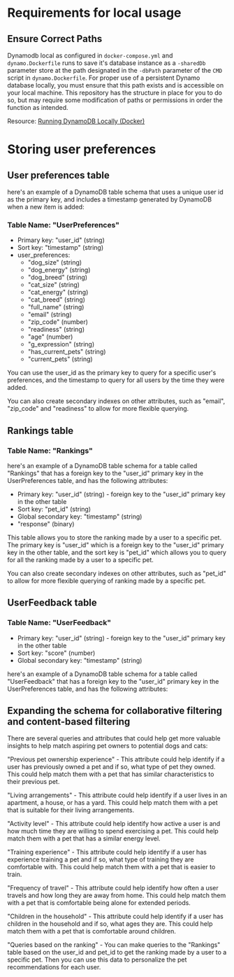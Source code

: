# Requirements for local usage

## Ensure Correct Paths

Dynamodb local as configured in `docker-compose.yml` and `dynamo.Dockerfile` runs to save it's database instance as a `-sharedDb` parameter store at the path designated in the `-dbPath` parameter of the `CMD` script in `dynamo.Dockerfile`. For proper use of a persistent Dynamo database locally, you must ensure that this path exists and is accessible on your local machine. This repository has the structure in place for you to do so, but may require some modification of paths or permissions in order the function as intended.

Resource: [Running DynamoDB Locally (Docker)](https://github.com/awsdocs/amazon-dynamodb-developer-guide/blob/master/doc_source/DynamoDBLocal.DownloadingAndRunning.md#-docker-) 

# Storing user preferences

## User preferences table

here's an example of a DynamoDB table schema that uses a unique user id as the primary key, and includes a timestamp generated by DynamoDB when a new item is added:

### Table Name: "UserPreferences"

- Primary key: "user_id" (string)
- Sort key: "timestamp" (string) 
- user_preferences:
    - "dog_size" (string)
    - "dog_energy" (string)
    - "dog_breed" (string)
    - "cat_size" (string)
    - "cat_energy" (string)
    - "cat_breed" (string)
    - "full_name" (string)
    - "email" (string)
    - "zip_code" (number)
    - "readiness" (string)
    - "age" (number)
    - "g_expression" (string)
    - "has_current_pets" (string)
    - "current_pets" (string)

You can use the user_id as the primary key to query for a specific user's preferences, and the timestamp to query for all users by the time they were added.

You can also create secondary indexes on other attributes, such as "email", "zip_code" and "readiness" to allow for more flexible querying.


## Rankings table

### Table Name: "Rankings"

here's an example of a DynamoDB table schema for a table called "Rankings" that has a foreign key to the "user_id" primary key in the UserPreferences table, and has the following attributes:


- Primary key: "user_id" (string) - foreign key to the "user_id" primary key in the other table
- Sort key: "pet_id" (string)
- Global secondary key: "timestamp" (string)
- "response" (binary)



This table allows you to store the ranking made by a user to a specific pet. The primary key is "user_id" which is a foreign key to the "user_id" primary key in the other table, and the sort key is "pet_id" which allows you to query for all the ranking made by a user to a specific pet.

You can also create secondary indexes on other attributes, such as "pet_id" to allow for more flexible querying of ranking made by a specific pet.

## UserFeedback table

### Table Name: "UserFeedback"

- Primary key: "user_id" (string) - foreign key to the "user_id" primary key in the other table
- Sort key: "score" (number)
- Global secondary key: "timestamp" (string)

here's an example of a DynamoDB table schema for a table called "UserFeedback" that has a foreign key to the "user_id" primary key in the UserPreferences table, and has the following attributes:

## Expanding the schema for collaborative filtering and content-based filtering

There are several queries and attributes that could help get more valuable insights to help match aspiring pet owners to potential dogs and cats:

"Previous pet ownership experience" - This attribute could help identify if a user has previously owned a pet and if so, what type of pet they owned. This could help match them with a pet that has similar characteristics to their previous pet.

"Living arrangements" - This attribute could help identify if a user lives in an apartment, a house, or has a yard. This could help match them with a pet that is suitable for their living arrangements.

"Activity level" - This attribute could help identify how active a user is and how much time they are willing to spend exercising a pet. This could help match them with a pet that has a similar energy level.

"Training experience" - This attribute could help identify if a user has experience training a pet and if so, what type of training they are comfortable with. This could help match them with a pet that is easier to train.

"Frequency of travel" - This attribute could help identify how often a user travels and how long they are away from home. This could help match them with a pet that is comfortable being alone for extended periods.

"Children in the household" - This attribute could help identify if a user has children in the household and if so, what ages they are. This could help match them with a pet that is comfortable around children.

"Queries based on the ranking" - You can make queries to the "Rankings" table based on the user_id and pet_id to get the ranking made by a user to a specific pet. Then you can use this data to personalize the pet recommendations for each user.